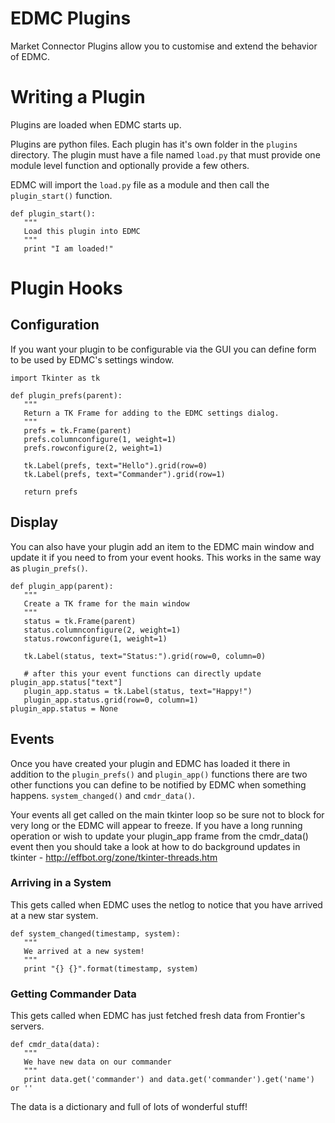 # EDMC Plugins

Market Connector Plugins allow you to customise and extend the behavior of EDMC. 

# Writing a Plugin

Plugins are loaded when EDMC starts up.

Plugins are python files. Each plugin has it's own folder in the `plugins` directory. The plugin must have a file named `load.py` that must provide one module level function and optionally provide a few others.

EDMC will import the `load.py` file as a module and then call the `plugin_start()` function.

```
def plugin_start():
   """
   Load this plugin into EDMC
   """
   print "I am loaded!"
```

# Plugin Hooks
## Configuration 

If you want your plugin to be configurable via the GUI you can define form to be used by EDMC's settings window.

```
import Tkinter as tk

def plugin_prefs(parent):
   """
   Return a TK Frame for adding to the EDMC settings dialog.
   """
   prefs = tk.Frame(parent)
   prefs.columnconfigure(1, weight=1)
   prefs.rowconfigure(2, weight=1)
   
   tk.Label(prefs, text="Hello").grid(row=0)
   tk.Label(prefs, text="Commander").grid(row=1)
   
   return prefs
```

## Display

You can also have your plugin add an item to the EDMC main window and update it if you need to from your event hooks. This works in the same way as `plugin_prefs()`.

```
def plugin_app(parent):
   """
   Create a TK frame for the main window
   """
   status = tk.Frame(parent)
   status.columnconfigure(2, weight=1)
   status.rowconfigure(1, weight=1)
   
   tk.Label(status, text="Status:").grid(row=0, column=0)
   
   # after this your event functions can directly update plugin_app.status["text"] 
   plugin_app.status = tk.Label(status, text="Happy!")
   plugin_app.status.grid(row=0, column=1)
plugin_app.status = None
```

## Events

Once you have created your plugin and EDMC has loaded it there in addition to the `plugin_prefs()` and `plugin_app()` functions there are two other functions you can define to be notified by EDMC when something happens. 
`system_changed()` and `cmdr_data()`.

Your events all get called on the main tkinter loop so be sure not to block for very long or the EDMC will appear to freeze. If you have a long running operation or wish to update your plugin_app frame from the cmdr_data() event then
you should take a look at how to do background updates in tkinter - http://effbot.org/zone/tkinter-threads.htm

### Arriving in a System

This gets called when EDMC uses the netlog to notice that you have arrived at a new star system.

```
def system_changed(timestamp, system):
   """
   We arrived at a new system!
   """
   print "{} {}".format(timestamp, system)
```

### Getting Commander Data

This gets called when EDMC has just fetched fresh data from Frontier's servers.

```
def cmdr_data(data):
   """
   We have new data on our commander
   """
   print data.get('commander') and data.get('commander').get('name') or ''
```

The data is a dictionary and full of lots of wonderful stuff!
